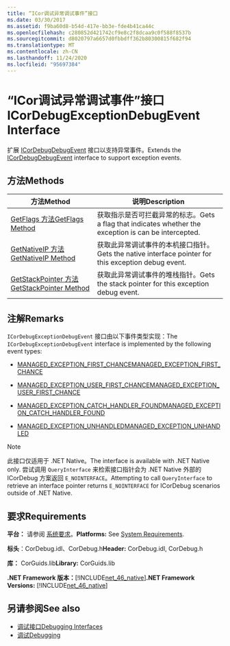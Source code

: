 ```yaml
---
title: “ICor调试异常调试事件”接口
ms.date: 03/30/2017
ms.assetid: f9ba60d8-b54d-417e-bb3e-fde4b41ca44c
ms.openlocfilehash: c280852d421742cf9e8c2f8dcaa9c0f588f8537b
ms.sourcegitcommit: d8020797a6657d0fbbdff362b80300815f682f94
ms.translationtype: MT
ms.contentlocale: zh-CN
ms.lasthandoff: 11/24/2020
ms.locfileid: "95697384"
---
```

# <a name="icordebugexceptiondebugevent-interface"></a><span data-ttu-id="1f846-102">“ICor调试异常调试事件”接口</span><span class="sxs-lookup"><span data-stu-id="1f846-102">ICorDebugExceptionDebugEvent Interface</span></span>

<span data-ttu-id="1f846-103">扩展 [ICorDebugDebugEvent](icordebugdebugevent-interface.md) 接口以支持异常事件。</span><span class="sxs-lookup"><span data-stu-id="1f846-103">Extends the [ICorDebugDebugEvent](icordebugdebugevent-interface.md) interface to support exception events.</span></span>  
  
## <a name="methods"></a><span data-ttu-id="1f846-104">方法</span><span class="sxs-lookup"><span data-stu-id="1f846-104">Methods</span></span>  
  
|<span data-ttu-id="1f846-105">方法</span><span class="sxs-lookup"><span data-stu-id="1f846-105">Method</span></span>|<span data-ttu-id="1f846-106">说明</span><span class="sxs-lookup"><span data-stu-id="1f846-106">Description</span></span>|  
|------------|-----------------|  
|[<span data-ttu-id="1f846-107">GetFlags 方法</span><span class="sxs-lookup"><span data-stu-id="1f846-107">GetFlags Method</span></span>](icordebugexceptiondebugevent-getflags-method.md)|<span data-ttu-id="1f846-108">获取指示是否可拦截异常的标志。</span><span class="sxs-lookup"><span data-stu-id="1f846-108">Gets a flag that indicates whether the exception is can be intercepted.</span></span>|  
|[<span data-ttu-id="1f846-109">GetNativeIP 方法</span><span class="sxs-lookup"><span data-stu-id="1f846-109">GetNativeIP Method</span></span>](icordebugexceptiondebugevent-getnativeip-method.md)|<span data-ttu-id="1f846-110">获取此异常调试事件的本机接口指针。</span><span class="sxs-lookup"><span data-stu-id="1f846-110">Gets the native interface pointer for this exception debug event.</span></span>|  
|[<span data-ttu-id="1f846-111">GetStackPointer 方法</span><span class="sxs-lookup"><span data-stu-id="1f846-111">GetStackPointer Method</span></span>](icordebugexceptiondebugevent-getstackpointer-method.md)|<span data-ttu-id="1f846-112">获取此异常调试事件的堆栈指针。</span><span class="sxs-lookup"><span data-stu-id="1f846-112">Gets the stack pointer for this exception debug event.</span></span>|  
  
## <a name="remarks"></a><span data-ttu-id="1f846-113">注解</span><span class="sxs-lookup"><span data-stu-id="1f846-113">Remarks</span></span>  

 <span data-ttu-id="1f846-114">`ICorDebugExceptionDebugEvent` 接口由以下事件类型实现：</span><span class="sxs-lookup"><span data-stu-id="1f846-114">The `ICorDebugExceptionDebugEvent` interface is implemented by the following event types:</span></span>  
  
- [<span data-ttu-id="1f846-115">MANAGED_EXCEPTION_FIRST_CHANCE</span><span class="sxs-lookup"><span data-stu-id="1f846-115">MANAGED_EXCEPTION_FIRST_CHANCE</span></span>](cordebugrecordformat-enumeration.md)  
  
- [<span data-ttu-id="1f846-116">MANAGED_EXCEPTION_USER_FIRST_CHANCE</span><span class="sxs-lookup"><span data-stu-id="1f846-116">MANAGED_EXCEPTION_USER_FIRST_CHANCE</span></span>](cordebugrecordformat-enumeration.md)  
  
- [<span data-ttu-id="1f846-117">MANAGED_EXCEPTION_CATCH_HANDLER_FOUND</span><span class="sxs-lookup"><span data-stu-id="1f846-117">MANAGED_EXCEPTION_CATCH_HANDLER_FOUND</span></span>](cordebugrecordformat-enumeration.md)  
  
- [<span data-ttu-id="1f846-118">MANAGED_EXCEPTION_UNHANDLED</span><span class="sxs-lookup"><span data-stu-id="1f846-118">MANAGED_EXCEPTION_UNHANDLED</span></span>](cordebugrecordformat-enumeration.md)  
  
> [!NOTE]
> <span data-ttu-id="1f846-119">此接口仅适用于 .NET Native。</span><span class="sxs-lookup"><span data-stu-id="1f846-119">The interface is available with .NET Native only.</span></span> <span data-ttu-id="1f846-120">尝试调用 `QueryInterface` 来检索接口指针会为 .NET Native 外部的 ICorDebug 方案返回 `E_NOINTERFACE`。</span><span class="sxs-lookup"><span data-stu-id="1f846-120">Attempting to call `QueryInterface` to retrieve an interface pointer returns `E_NOINTERFACE` for ICorDebug scenarios outside of .NET Native.</span></span>  
  
## <a name="requirements"></a><span data-ttu-id="1f846-121">要求</span><span class="sxs-lookup"><span data-stu-id="1f846-121">Requirements</span></span>  

 <span data-ttu-id="1f846-122">**平台：** 请参阅 [系统要求](../../get-started/system-requirements.md)。</span><span class="sxs-lookup"><span data-stu-id="1f846-122">**Platforms:** See [System Requirements](../../get-started/system-requirements.md).</span></span>  
  
 <span data-ttu-id="1f846-123">**标头**：CorDebug.idl、CorDebug.h</span><span class="sxs-lookup"><span data-stu-id="1f846-123">**Header:** CorDebug.idl, CorDebug.h</span></span>  
  
 <span data-ttu-id="1f846-124">**库：** CorGuids.lib</span><span class="sxs-lookup"><span data-stu-id="1f846-124">**Library:** CorGuids.lib</span></span>  
  
 <span data-ttu-id="1f846-125">**.NET Framework 版本：**[!INCLUDE[net_46_native](../../../../includes/net-46-native-md.md)]</span><span class="sxs-lookup"><span data-stu-id="1f846-125">**.NET Framework Versions:** [!INCLUDE[net_46_native](../../../../includes/net-46-native-md.md)]</span></span>  
  
## <a name="see-also"></a><span data-ttu-id="1f846-126">另请参阅</span><span class="sxs-lookup"><span data-stu-id="1f846-126">See also</span></span>

- [<span data-ttu-id="1f846-127">调试接口</span><span class="sxs-lookup"><span data-stu-id="1f846-127">Debugging Interfaces</span></span>](debugging-interfaces.md)
- [<span data-ttu-id="1f846-128">调试</span><span class="sxs-lookup"><span data-stu-id="1f846-128">Debugging</span></span>](index.md)
